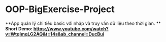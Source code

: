 # OOP-BigExercise-Project   
**App quản lý chi tiêu basic với nhập và truy vấn dữ liệu theo thời gian.  **
**Short Demo: https://www.youtube.com/watch?v=WtqImqLG2AQ&t=14s&ab_channel=DucBui**
